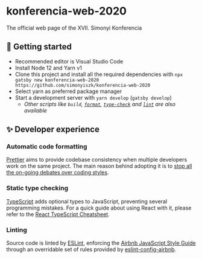# konferencia-web-2020

The official web page of the XVII. Simonyi Konferencia

## 🚀 Getting started

- Recommended editor is Visual Studio Code
- Install Node 12 and Yarn v1
- Clone this project and install all the required dependencies with `npx gatsby new konferencia-web-2020 https://github.com/simonyiszk/konferencia-web-2020`
- Select yarn as preferred package manager
- Start a development server with `yarn develop` (`gatsby develop`)
  - _Other scripts like `build`, [`format`](#automatic-code-formatting), [`type-check`](#static-type-checking) and [`lint`](#linting) are also available_

## ✨ Developer experience

### Automatic code formatting

[Prettier][] aims to provide codebase consistency when multiple developers work on the same project. The main reason behind adopting it is to [stop all the on-going debates over coding styles][].

[prettier]: https://prettier.io/
[stop all the on-going debates over coding styles]: https://prettier.io/docs/en/why-prettier.html

### Static type checking

[TypeScript][] adds optional types to JavaScript, preventing several programming mistakes. For a quick guide about using React with it, please refer to the [React TypeScript Cheatsheet][].

[typescript]: https://www.typescriptlang.org/
[react typescript cheatsheet]: https://github.com/sw-yx/react-typescript-cheatsheet

### Linting

Source code is linted by [ESLint][], enforcing the [Airbnb JavaScript Style Guide][] through an overridable set of rules provided by [eslint-config-airbnb][].

[eslint]: https://eslint.org/
[airbnb javascript style guide]: https://github.com/airbnb/javascript
[eslint-config-airbnb]: https://github.com/airbnb/javascript/tree/master/packages/eslint-config-airbnb
